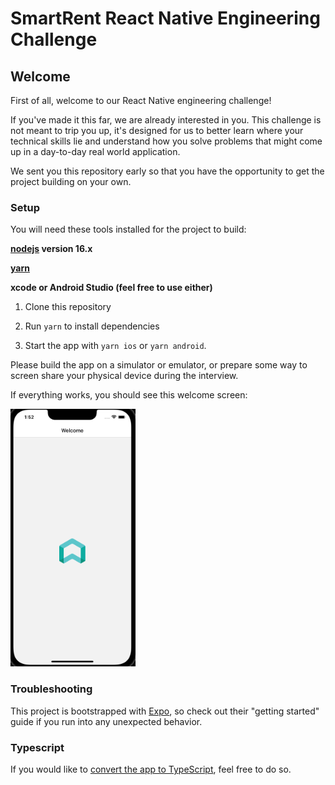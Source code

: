 # SmartRent React Native Engineering Challenge

## Welcome

First of all, welcome to our React Native engineering challenge!

If you've made it this far, we are already interested in you. This challenge is not meant to trip you up, it's
designed for us to better learn where your technical skills lie and understand how you solve problems that might
come up in a day-to-day real world application.

We sent you this repository early so that you have the opportunity to get the project building on your own.

### Setup

You will need these tools installed for the project to build:

**[nodejs](https://nodejs.org/en/download/) version 16.x**

**[yarn](https://yarnpkg.com/getting-started/install)**

**xcode or Android Studio (feel free to use either)**

1. Clone this repository

2. Run `yarn` to install dependencies

3. Start the app with `yarn ios` or `yarn android`.

Please build the app on a simulator or emulator, or prepare some way to screen share your physical device during the interview.

If everything works, you should see this welcome screen:

<img src="./assets/welcome.png" width="200" />

### Troubleshooting

This project is bootstrapped with [Expo](https://docs.expo.dev/), so check out their "getting started" guide if you run into any unexpected behavior.

### Typescript

If you would like to [convert the app to TypeScript](https://docs.expo.dev/guides/typescript), feel free to do so.
